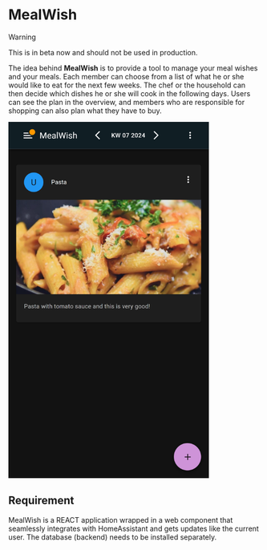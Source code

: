 # MealWish

> [!WARNING]  
> This is in beta now and should not be used in production.

The idea behind **MealWish** is to provide a tool to manage your meal wishes and your meals. 
Each member can choose from a list of what he or she would like to eat for the next few weeks. 
The chef or the household can then decide which dishes he or she will cook in the
following days. Users can see the plan in the overview, and members who are responsible for 
shopping can also plan what they have to buy.

<img src="docs/start.png" alt="Meal Wish" width="400" />

## Requirement

MealWish is a REACT application wrapped in a web component that seamlessly integrates with
HomeAssistant and gets updates like the current user. The database (backend) needs to be
installed separately.

